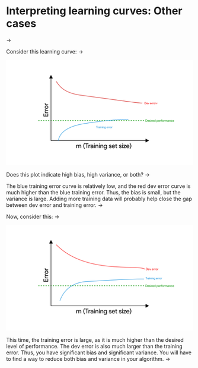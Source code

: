# Interpreting learning curves: Other cases
->


Consider this learning curve:
->


![img](../imgs/C31_01.png)

Does this plot indicate high bias, high variance, or both?
->


The blue training error curve is relatively low, and the red dev error curve is much higher than the blue training error. Thus, the bias is small, but the variance is large. Adding more training data will probably help close the gap between dev error and training error.
->


Now, consider this:
->


![img](../imgs/C31_02.png)

This time, the training error is large, as it is much higher than the desired level of performance. The dev error is also much larger than the training error. Thus, you have significant bias and significant variance. You will have to find a way to reduce both bias and variance in your algorithm.
->
